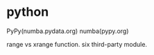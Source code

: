 # python

PyPy(numba.pydata.org)
numba(pypy.org)

range vs xrange function.
six third-party module.
